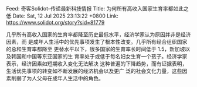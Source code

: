 Feed: 奇客Solidot–传递最新科技情报
Title: 为何所有高收入国家生育率都如此之低
Date: Sat, 12 Jul 2025 23:13:22 +0800
Link: https://www.solidot.org/story?sid=81779
 
几乎所有高收入国家的生育率都降至历史最低水平，经济学家认为原因并非是经济因素，而
是成年人生活中的优先事项发生了根本性改变。几乎所有经合组织国家的总和生育率都降至
更替水平以下，很多国家的生育率长时间低于 1.5，新加坡以及韩国和中国等东亚国家的生
育率处于或低于每名妇女生育一个孩子。经济学家表示，经济因素如短期收入变化无法解决
这种普遍的下降趋势，而有证据表明，生活优先事项的转变如不断发展的经济机会以及更广
泛的社会文化力量，这些因素削弱了为人父母在成年人生活中的角色。 
 

